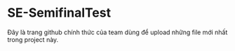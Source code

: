 # SE-SemifinalTest
Đây là trang github chính thức của team dùng để upload những file mới nhất trong project này.
